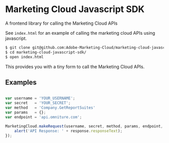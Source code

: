 # Marketing Cloud Javascript SDK

A frontend library for calling the Marketing Cloud APIs

See `index.html` for an example of calling the marketing cloud APIs using javascript.

```bash
$ git clone git@github.com:Adobe-Marketing-Cloud/marketing-cloud-javascript-sdk.git
$ cd marketing-cloud-javascript-sdk/
$ open index.html
```

This provides you with a tiny form to call the Marketing Cloud APIs.

Examples
--------

```javascript

var username = 'YOUR_USERNAME';
var secret   = 'YOUR_SECRET';
var method   = 'Company.GetReportSuites'
var params   = {};
var endpoint = 'api.omniture.com';

MarketingCloud.makeRequest(username, secret, method, params, endpoint, function(response) {
    alert('API Response: ' + response.responseText);
});
```
